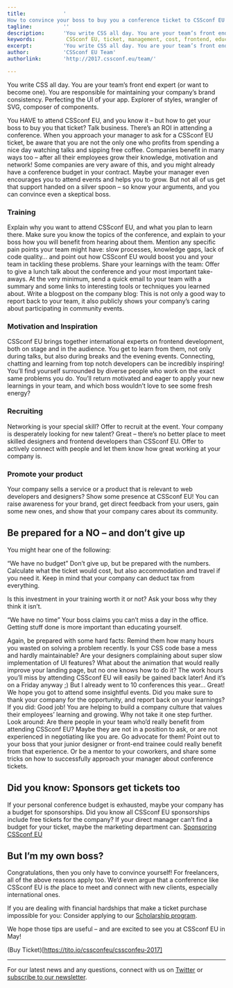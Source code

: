 ```yaml
---
title:            '
How to convince your boss to buy you a conference ticket to CSSconf EU'
tagline:          ''
description:      'You write CSS all day. You are your team’s front end expert (or want to become one). You are responsible for maintaining your company’s brand consistency. Perfecting the UI of your app. Explorer of styles, wrangler of SVG, composer of components. You HAVE to attend CSSconf EU, and you know it – but how to get your boss to buy you that ticket?'
keywords:          CSSconf EU, ticket, management, cost, frontend, education, CSSconf, Berlin, conference, CSS, 2016, 2017
excerpt:          'You write CSS all day. You are your team’s front end expert (or want to become one). You are responsible for maintaining your company’s brand consistency. Perfecting the UI of your app. Explorer of styles, wrangler of SVG, composer of components. You HAVE to attend CSSconf EU, and you know it – but how to get your boss to buy you that ticket?'
author:           'CSSconf EU Team'
authorlink:       'http://2017.cssconf.eu/team/'

---
```


You write CSS all day. You are your team’s front end expert (or want to become one). You are responsible for maintaining your company’s brand consistency. Perfecting the UI of your app. Explorer of styles, wrangler of SVG, composer of components.

You HAVE to attend CSSconf EU, and you know it – but how to get your boss to buy you that ticket?
Talk business. There’s an ROI in attending a conference.
When you approach your manager to ask for a CSSconf EU ticket, be aware that you are not the only one who profits from spending a nice day watching talks and sipping free coffee. Companies benefit in many ways too – after all their employees grow their knowledge, motivation and network!
Some companies are very aware of this, and you might already have a conference budget in your contract. Maybe your manager even encourages you to attend events and helps you to grow. But not all of us get that support handed on a silver spoon – so know your arguments, and you can convince even a skeptical boss.


### Training
Explain why you want to attend CSSconf EU, and what you plan to learn there. Make sure you know the topics of the conference, and explain to your boss how you will benefit from hearing about them. Mention any specific pain points your team might have: slow processes, knowledge gaps, lack of code quality… and point out how CSSconf EU would boost you and your team in tackling these problems.
Share your learnings with the team: Offer to give a lunch talk about the conference and your most important take-aways. At the very minimum, send a quick email to your team with a summary and some links to interesting tools or techniques you learned about.
Write a blogpost on the company blog: This is not only a good way to report back to your team, it also publicly shows your company’s caring about participating in community events.

### Motivation and Inspiration

CSSconf EU brings together international experts on frontend development, both on stage and in the audience. You get to learn from them, not only during talks, but also during breaks and the evening events. Connecting, chatting and learning from top notch developers can be incredibly inspiring! You’ll find yourself surrounded by diverse people who work on the exact same problems you do. You’ll return motivated and eager to apply your new learnings in your team, and which boss wouldn’t love to see some fresh energy?

### Recruiting

Networking is your special skill? Offer to recruit at the event. Your company is desperately looking for new talent? Great – there’s no better place to meet skilled designers and frontend developers than CSSconf EU. Offer to actively connect with people and let them know how great working at your company is.

### Promote your product

Your company sells a service or a product that is relevant to web developers and designers? Show some presence at CSSconf EU! You can raise awareness for your brand, get direct feedback from your users, gain some new ones, and show that your company cares about its community.

## Be prepared for a NO – and don’t give up

You might hear one of the following:

“We have no budget”
Don’t give up, but be prepared with the numbers. Calculate what the ticket would cost, but also accommodation and travel if you need it.
Keep in mind that your company can deduct tax from everything.

Is this investment in your training worth it or not? Ask your boss why they think it isn’t.

“We have no time”
Your boss claims you can’t miss a day in the office. Getting stuff done is more important than educating yourself.

Again, be prepared with some hard facts: Remind them how many hours you wasted on solving a problem recently. Is your CSS code base a mess and hardly maintainable? Are your designers complaining about super slow implementation of UI features? What about the animation that would really improve your landing page, but no one knows how to do it?
The work hours you’ll miss by attending CSSconf EU will easily be gained back later! And it’s on a Friday anyway ;)
But I already went to 10 conferences this year…
Great! We hope you got to attend some insightful events. Did you make sure to thank your company for the opportunity, and report back on your learnings? If you did: Good job! You are helping to build a company culture that values their employees’ learning and growing.
Why not take it one step further. Look around: Are there people in your team who’d really benefit from attending CSSconf EU? Maybe they are not in a position to ask, or are not experienced in negotiating like you are. Go advocate for them! Point out to your boss that your junior designer or front-end trainee could really benefit from that experience. Or be a mentor to your coworkers, and share some tricks on how to successfully approach your manager about conference tickets.


## Did you know: Sponsors get tickets too

If your personal conference budget is exhausted, maybe your company has a budget for sponsorships. Did you know all CSSconf EU sponsorships include free tickets for the company? If your direct manager can’t find a budget for your ticket, maybe the marketing department can.
[Sponsoring CSSconf EU](http://sponsoring.cssconf.eu/)

## But I’m my own boss?

Congratulations, then you only have to convince yourself! For freelancers, all of the above reasons apply too. We’d even argue that a conference like CSSconf EU is *the* place to meet and connect with new clients, especially international ones.


If you are dealing with financial hardships that make a ticket purchase impossible for you: Consider applying to our [Scholarship program](http://2017.cssconf.eu/scholarships/).

We hope those tips are useful – and are excited to see you at CSSconf EU in May!

(Buy Ticket)[https://tito.io/cssconfeu/cssconfeu-2017]



***

For our latest news and any questions, connect with us on [Twitter](https://twitter.com/cssconfeu) or [subscribe to our newsletter](https://confirmsubscription.com/h/d/879A481DB04CB70D).  
